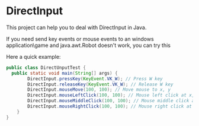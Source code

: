 # DirectInput

This project can help you to deal with DirectInput in Java. 

If you need send key events or mouse events to an windows application\game and java.awt.Robot doesn't work, you can try this


Here a quick example:

```java
public class DirectUnputTest {
  public static void main(String[] args) {
        DirectInput.pressKey(KeyEvent.VK_W); // Press W key
        DirectInput.releaseKey(KeyEvent.VK_W); // Release W key
        DirectInput.mouseMove(100, 100); // Move mouse to x, y
        DirectInput.mouseLeftClick(100, 100); // Mouse left click at x, y
        DirectInput.mouseMiddleClick(100, 100); // Mouse middle click at x, y
        DirectInput.mouseRightClick(100, 100); // Mouse right click at x, y
    }
}

```
